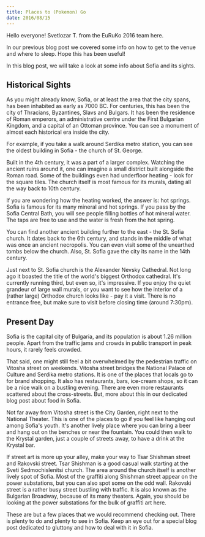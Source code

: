 ```yaml
---
title: Places to (Pokemon) Go
date: 2016/08/15
---
```


Hello everyone! Svetlozar T. from the EuRuKo 2016 team here.

In our previous blog post we covered some info on how to get to the venue and
where to sleep. Hope this has been useful!

In this blog post, we will take a look at some info about Sofia and its sights.

## Historical Sights

As you might already know, Sofia, or at least the area that the city spans, has
been inhabited as early as 7000 BC. For centuries, this has been the city of
Thracians, Byzantines, Slavs and Bulgars. It has been the residence of Roman
emperors, an administrative centre under the First Bulgarian Kingdom, and a
capital of an Ottoman province. You can see a monument of almost each
historical era inside the city.

For example, if you take a walk around Serdika metro station, you can see the
oldest building in Sofia - the church of St. George.

Built in the 4th century, it was a part of a larger complex. Watching the
ancient ruins around it, one can imagine a small district built alongside the
Roman road. Some of the buildings even had underfloor heating - look for the
square tiles. The church itself is most famous for its murals, dating all the
way back to 10th century.

If you are wondering how the heating worked, the answer is: hot springs. Sofia
is famous for its many mineral and hot springs. If you pass by the Sofia
Central Bath, you will see people filling bottles of hot mineral water. The
taps are free to use and the water is fresh from the hot spring.

You can find another ancient building further to the east - the St. Sofia
church. It dates back to the 6th century, and stands in the middle of what was
once an ancient necropolis. You can even visit some of the unearthed tombs
below the church. Also, St. Sofia gave the city its name in the 14th century. 

Just next to St. Sofia church is the Alexander Nevsky Cathedral. Not long ago
it boasted the title of the world's biggest Orthodox cathedral. It's currently
running third, but even so, it's impressive. If you enjoy the quiet grandeur of
large wall murals, or you want to see how the interior of a (rather large)
Orthodox church looks like - pay it a visit. There is no entrance free, but
make sure to visit before closing time (around 7:30pm).

## Present Day

Sofia is the capital city of Bulgaria, and its population is about 1.26 million
people. Apart from the traffic jams and crowds in public transport in peak
hours, it rarely feels crowded.

That said, one might still feel a bit overwhelmed by the pedestrian traffic on
Vitosha street on weekends. Vitosha street bridges the National Palace of
Culture and Serdika metro stations. It is one of the places that locals go to
for brand shopping. It also has restaurants, bars, ice-cream shops, so it can
be a nice walk on a bustling evening. There are even more restaurants scattered
about the cross-streets. But, more about this in our dedicated blog post about
food in Sofia.

Not far away from Vitosha street is the City Garden, right next to the National
Theater. This is one of the places to go if you feel like hanging out among
Sofia's youth. It's another lively place where you can bring a beer and hang
out on the benches or near the fountain. You could then walk to the Krystal
garden, just a couple of streets away, to have a drink at the Krystal bar.

If street art is more up your alley, make your way to Tsar Shishman street and
Rakovski street. Tsar Shishman is a good casual walk starting at the Sveti
Sedmochislenitsi church. The area around the church itself is another lively
spot of Sofia. Most of the graffiti along Shishman street appear on the power
substations, but you can also spot some on the odd wall. Rakovski street is a
rather busy street bustling with traffic. It is also known as the Bulgarian
Broadway, because of its many theaters. Again, you should be looking at the
power substations for the bulk of graffiti art here.

<div id="map"></div>

<script>
  var map;

  function initMap() {
    var markers = [
      {title: 'National Palace of Culture', position: {lat: 42.6847664, lng: 23.3189169}},
      {title: 'St. George', position: {lat: 42.697758, lng: 23.322875}}
    ];

    map = new google.maps.Map(document.getElementById('map'), {
      center: markers[1].position,
      scrollwheel: false,
      zoom: 14
    });

    for (var i = 0, len = markers.length; i < len; i++) {
      var marker = markers[i];

      new google.maps.Marker({
        position: marker.position,
        map: map,
        title: marker.title,
        icon: '/images/map-pin.svg'
      });
    }
  }
</script>
<script src="https://maps.googleapis.com/maps/api/js?key=AIzaSyBmQo2_5BXFenNEWdnzaQSV95cMSyeeNFk&callback=initMap" async defer></script>

These are but a few places that we would recommend checking out. There is
plenty to do and plenty to see in Sofia. Keep an eye out for a special blog
post dedicated to gluttony and how to deal with it in Sofia.
